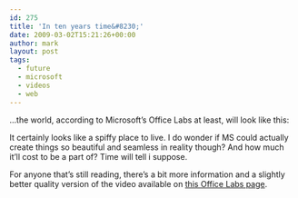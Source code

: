 ```yaml
---
id: 275
title: 'In ten years time&#8230;'
date: 2009-03-02T15:21:26+00:00
author: mark
layout: post
tags:
  - future
  - microsoft
  - videos
  - web
---
```

&#8230;the world, according to Microsoft&#8217;s Office Labs at least, will look like this:

<span class="embed-youtube" style="text-align:center; display: block;"></span>

It certainly looks like a spiffy place to live. I do wonder if MS could actually create things so beautiful and seamless in reality though? And how much it&#8217;ll cost to be a part of? Time will tell i suppose.

For anyone that&#8217;s still reading, there&#8217;s a bit more information and a slightly better quality version of the video available on [this Office Labs page](http://www.officelabs.com/projects/futurevisionmontage/Pages/default.aspx).